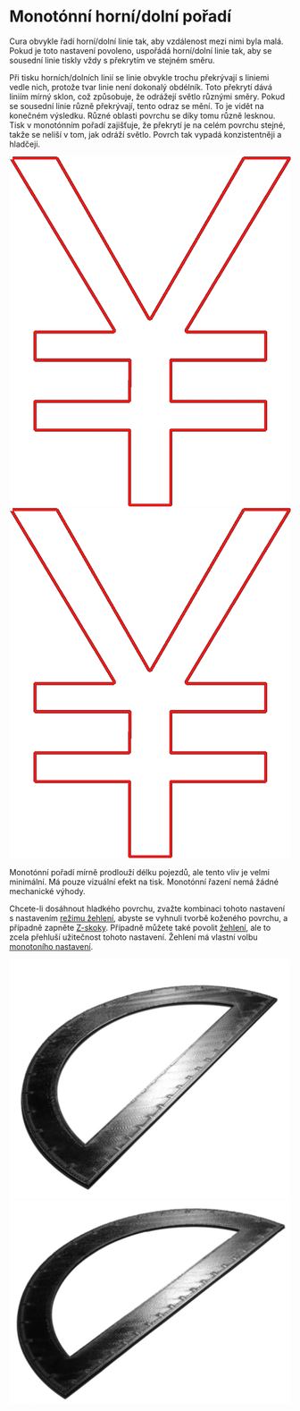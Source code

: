 Monotónní horní/dolní pořadí
====
Cura obvykle řadí horní/dolní linie tak, aby vzdálenost mezi nimi byla malá. Pokud je toto nastavení povoleno, uspořádá horní/dolní linie tak, aby se sousední linie tiskly vždy s překrytím ve stejném směru.

Při tisku horních/dolních linií se linie obvykle trochu překrývají s liniemi vedle nich, protože tvar linie není dokonalý obdélník. Toto překrytí dává liniím mírný sklon, což způsobuje, že odrážejí světlo různými směry. Pokud se sousední linie různě překrývají, tento odraz se mění. To je vidět na konečném výsledku. Různé oblasti povrchu se díky tomu různě lesknou. Tisk v monotónním pořadí zajišťuje, že překrytí je na celém povrchu stejné, takže se neliší v tom, jak odráží světlo. Povrch tak vypadá konzistentněji a hladčeji.

![Nejedná se o monotónní pořadí](../../../articles/images/skin_monotonic_disabled.gif)
![Monotónní pořadí, vždy od pravého dolního rohu](../../../articles/images/skin_monotonic_enabled.gif)

Monotónní pořadí mírně prodlouží délku pojezdů, ale tento vliv je velmi minimální. Má pouze vizuální efekt na tisk. Monotónní řazení nemá žádné mechanické výhody.

Chcete-li dosáhnout hladkého povrchu, zvažte kombinaci tohoto nastavení s nastavením [režimu žehlení](../travel/retraction_combing.md), abyste se vyhnuli tvorbě koženého povrchu, a případně zapněte [Z-skoky](../travel/retraction_hop.md). Případně můžete také povolit [žehlení](ironing_enabled.md), ale to zcela přehluší užitečnost tohoto nastavení. Žehlení má vlastní volbu [monotoního nastavení](ironing_monotonic.md).

![Lesk se liší, když jsou řádky vytištěny v nestejném pořadí](../../../articles/images/skin_monotonic_disabled.jpg)
![Při monotónním uspořádání je lesk všude stejný](../../../articles/images/skin_monotonic_enabled.jpg)